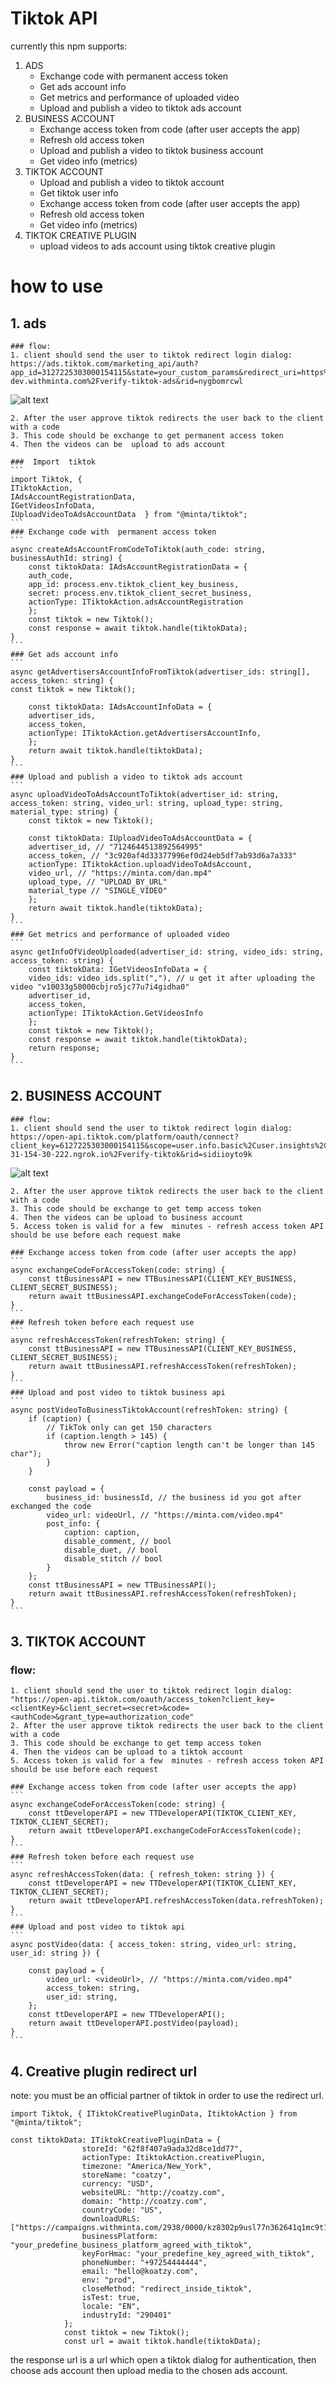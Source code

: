 # Tiktok API
currently this npm supports:
1. ADS
    * Exchange code with  permanent access token
    * Get ads account info
    * Get metrics and performance of uploaded video
    * Upload and publish a video to tiktok ads account
2. BUSINESS ACCOUNT
    * Exchange access token from code (after user accepts the app)
    * Refresh old access token 
    * Upload and publish a video to tiktok business account
    * Get video info (metrics)
3. TIKTOK ACCOUNT
    * Upload and publish a video to tiktok account
    * Get tiktok user info
    * Exchange access token from code (after user accepts the app)
    * Refresh old access token
    * Get video info (metrics)
4. TIKTOK CREATIVE PLUGIN
    * upload videos to ads account using tiktok creative plugin

# how to use 
 ## 1. ads
    ### flow:
    1. client should send the user to tiktok redirect login dialog:
    https://ads.tiktok.com/marketing_api/auth?app_id=3127225303000154115&state=your_custom_params&redirect_uri=https%3A%2F%2Fapp-dev.withminta.com%2Fverify-tiktok-ads&rid=nygbomrcwl
    
![alt text](https://i.imgur.com/CFU8Dqy.png)


    2. After the user approve tiktok redirects the user back to the client with a code
    3. This code should be exchange to get permanent access token 
    4. Then the videos can be  upload to ads account

    ###  Import  tiktok
    ```
    import Tiktok, {
    ITiktokAction,
    IAdsAccountRegistrationData,
    IGetVideosInfoData,
    IUploadVideoToAdsAccountData  } from "@minta/tiktok";
    ```
    ### Exchange code with  permanent access token
    ```
    async createAdsAccountFromCodeToTiktok(auth_code: string, businessAuthId: string) {
        const tiktokData: IAdsAccountRegistrationData = {
        auth_code,
        app_id: process.env.tiktok_client_key_business,
        secret: process.env.tiktok_client_secret_business,
        actionType: ITiktokAction.adsAccountRegistration
        };
        const tiktok = new Tiktok();
        const response = await tiktok.handle(tiktokData);
    }
    ```
    ### Get ads account info
    ```
    async getAdvertisersAccountInfoFromTiktok(advertiser_ids: string[], access_token: string) {
    const tiktok = new Tiktok();

        const tiktokData: IAdsAccountInfoData = {
        advertiser_ids,
        access_token,
        actionType: ITiktokAction.getAdvertisersAccountInfo,
        };
        return await tiktok.handle(tiktokData);
    }
    ```
    ### Upload and publish a video to tiktok ads account
    ```
    async uploadVideoToAdsAccountToTiktok(advertiser_id: string, access_token: string, video_url: string, upload_type: string, material_type: string) {
        const tiktok = new Tiktok();

        const tiktokData: IUploadVideoToAdsAccountData = {
        advertiser_id, // "7124644513892564995"
        access_token, // "3c920af4d33377996ef0d24eb5df7ab93d6a7a333"
        actionType: ITiktokAction.uploadVideoToAdsAccount,
        video_url, // "https://minta.com/dan.mp4" 
        upload_type, // "UPLOAD_BY_URL"
        material_type // "SINGLE_VIDEO"
        };
        return await tiktok.handle(tiktokData);
    }
    ```
    ### Get metrics and performance of uploaded video
    ```
    async getInfoOfVideoUploaded(advertiser_id: string, video_ids: string, access_token: string) {
        const tiktokData: IGetVideosInfoData = {
        video_ids: video_ids.split(","), // u get it after uploading the video "v10033g50000cbjro5jc77u7i4gidha0"
        advertiser_id,
        access_token,
        actionType: ITiktokAction.GetVideosInfo
        };
        const tiktok = new Tiktok();
        const response = await tiktok.handle(tiktokData);
        return response;
    }
    ```
 ## 2. BUSINESS ACCOUNT
    ### flow:
    1. client should send the user to tiktok redirect login dialog: https://open-api.tiktok.com/platform/oauth/connect?client_key=6127225303000154115&scope=user.info.basic%2Cuser.insights%2Cvideo.list%2Cvideo.insights%2Ccomment.list%2Ccomment.list.manage%2Cvideo.publish&response_type=code&redirect_uri=http%3A%2F%2F8d76-31-154-30-222.ngrok.io%2Fverify-tiktok&rid=sidiioyto9k


![alt text]( https://i.imgur.com/SxVhWTy.png)


    2. After the user approve tiktok redirects the user back to the client with a code
    3. This code should be exchange to get temp access token 
    4. Then the videos can be upload to business account
    5. Access token is valid for a few  minutes - refresh access token API should be use before each request make
    
    ### Exchange access token from code (after user accepts the app)
    ```
    async exchangeCodeForAccessToken(code: string) {
        const ttBusinessAPI = new TTBusinessAPI(CLIENT_KEY_BUSINESS, CLIENT_SECRET_BUSINESS);
        return await ttBusinessAPI.exchangeCodeForAccessToken(code);
    }
    ```
    ### Refresh token before each request use
    ```
    async refreshAccessToken(refreshToken: string) {
        const ttBusinessAPI = new TTBusinessAPI(CLIENT_KEY_BUSINESS, CLIENT_SECRET_BUSINESS);
        return await ttBusinessAPI.refreshAccessToken(refreshToken);
    }
    ```
    ### Upload and post video to tiktok business api
    ```
    async postVideoToBusinessTiktokAccount(refreshToken: string) {
        if (caption) {
            // TikTok only can get 150 characters
            if (caption.length > 145) {
                throw new Error("caption length can't be longer than 145 char");
            }
        }

        const payload = {
            business_id: businessId, // the business id you got after exchanged the code 
            video_url: videoUrl, // "https://minta.com/video.mp4"
            post_info: {
                caption: caption,
                disable_comment, // bool
                disable_duet, // bool
                disable_stitch // bool
            }
        };
        const ttBusinessAPI = new TTBusinessAPI();
        return await ttBusinessAPI.refreshAccessToken(refreshToken);
    }
    ```
 ## 3. TIKTOK  ACCOUNT
### flow:
    1. client should send the user to tiktok redirect login dialog: "https://open-api.tiktok.com/oauth/access_token?client_key=<clientKey>&client_secret=<secret>&code=<authCode>&grant_type=authorization_code"
    2. After the user approve tiktok redirects the user back to the client with a code
    3. This code should be exchange to get temp access token 
    4. Then the videos can be upload to a tiktok account
    5. Access token is valid for a few  minutes - refresh access token API should be use before each request
    
    ### Exchange access token from code (after user accepts the app)
    ```
    async exchangeCodeForAccessToken(code: string) {
        const ttDeveloperAPI = new TTDeveloperAPI(TIKTOK_CLIENT_KEY, TIKTOK_CLIENT_SECRET);
        return await ttDeveloperAPI.exchangeCodeForAccessToken(code);
    }
    ```
    ### Refresh token before each request use
    ```
    async refreshAccessToken(data: { refresh_token: string }) {
        const ttDeveloperAPI = new TTDeveloperAPI(TIKTOK_CLIENT_KEY, TIKTOK_CLIENT_SECRET);
        return await ttDeveloperAPI.refreshAccessToken(data.refreshToken);
    }
    ```
    ### Upload and post video to tiktok api
    ```
    async postVideo(data: { access_token: string, video_url: string, user_id: string }) {

        const payload = {
            video_url: <videoUrl>, // "https://minta.com/video.mp4"
            access_token: string,
            user_id: string,
        };
        const ttDeveloperAPI = new TTDeveloperAPI();
        return await ttDeveloperAPI.postVideo(payload);
    }
    ```

 ## 4. Creative plugin redirect url
note: you must be an official partner of tiktok in order to use the redirect url.

```
import Tiktok, { ITiktokCreativePluginData, ItiktokAction } from "@minta/tiktok";

const tiktokData: ITiktokCreativePluginData = {
                storeId: "62f8f407a9ada32d8ce1dd77",
                actionType: ItiktokAction.creativePlugin,
                timezone: "America/New_York",
                storeName: "coatzy",
                currency: "USD",
                websiteURL: "http://coatzy.com",
                domain: "http://coatzy.com",
                countryCode: "US",
                downloadURLS: ["https://campaigns.withminta.com/2938/0000/kz8302p9usl77n362641q1mc9t1l73g821g3j2.mp4"],
                businessPlatform: "your_predefine_business_platform_agreed_with_tiktok",
                keyForHmac: "your_predefine_key_agreed_with_tiktok",
                phoneNumber: "+97254444444",
                email: "hello@koatzy.com",
                env: "prod",
                closeMethod: "redirect_inside_tiktok",
                isTest: true,
                locale: "EN",
                industryId: "290401"
            };
            const tiktok = new Tiktok();
            const url = await tiktok.handle(tiktokData);
```
the response url is a url which open a tiktok dialog for authentication, then choose ads account then upload media to the chosen ads account.